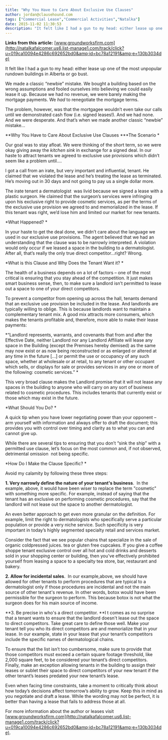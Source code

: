 ```yaml
---
title: "Why You Have to Care About Exclusive Use Clauses"
author: jordan@clausehound.com
tags: ["Commercial Lease","Commercial Activities","Natalka"]
date: 2015-11-02 11:30:53
description: "It felt like I had a gun to my head: either lease up one of the most unpopular rundown buil..."
---
```


**Links from this article:**
[www.groundworksfirm.com](http://natalkafalcomer.us6.list-manage1.com/track/click?u=019ca10094e4286c692652bd0&amp;id=bc78a12191&amp;e=130b3034de)

It felt like I had a gun to my head: either lease up one of the most unpopular rundown buildings in Alberta or go bust.

We made a classic “newbie” mistake. We bought a building based on the wrong assumptions and fooled ourselves into believing we could easily lease it up. Because we had no revenue, we were barely making the mortgage payments. We ​*had*​ to renegotiate the mortgage terms.

The problem, however, was that the mortgagee wouldn’t even take our calls until we demonstrated cash flow (i.e. signed leases!). And we had none. And we were desperate. And that’s when we made another classic “newbie” mistake...

**Why You Have to Care About Exclusive Use Clauses ***The Scenario *

Our goal was to stay afloat. We were thinking of the short term, so we were okay giving away the ​*kitchen sink*​ in exchange for a signed deal. In our haste to attract tenants we agreed to exclusive use provisions which didn’t seem like a problem until....

I got a call from an irate, but very important and influential, tenant. He claimed that we violated the lease and he’s treating the lease as terminated. He’s moving out in 30 days and not going to pay us a single dollar more.

The irate tenant­ a dermatologist ­ was livid because we signed a lease with a plastic surgeon. He claimed that the surgeon’s services were infringing upon his exclusive right to provide cosmetic services, as per the terms of the exclusive use provision we agreed to and memorialized in the lease. If this tenant was right, we’d lose him and limited our market for new tenants.

*What Happened? *

In your haste to get the deal done, we didn’t care about the language we used in our exclusive use provisions. The agent believed that we had an understanding that the clause was to be narrowly interpreted. A violation would only occur if we leased a space in the building to a dermatologist. After all, that’s really the only true direct competitor...right? Wrong.

*What is this Clause and Why Does the Tenant Want it? *

The health of a business depends on a lot of factors – one of the most critical is ensuring that you stay ahead of the competition. It just makes smart business sense, then, to make sure a landlord isn’t permitted to lease out a space to one of your direct competitors.

To prevent a competitor from opening up across the hall, tenants demand that an exclusive use provision be included in the lease. And landlords are typically willing to oblige. This is because landlords want to maintain a complementary tenant mix. A good mix attracts more consumers, which makes the tenants profitable and, therefore, more able to make their lease payments:

*“Landlord represents, warrants, and covenants that from and after the Effective Date, neither Landlord nor any Landlord Affiliate will lease any space in the Building (except the Premises hereby demised) as the same may now exist or as now being reconstructed or as enlarged or altered at any time in the future [...] or permit the use or occupancy of any such space, whether at wholesale or at retail, to any tenant or other occupant which sells, or displays for sale or provides services in any one or more of the following: cosmetic services.” *

This very broad clause makes the Landlord promise that it will not lease any spaces in the building to anyone who will carry on any sort of business related to cosmetic procedures. This includes tenants that currently exist or those which may exist in the future.

*What Should You Do? *

A quick tip when you have lower negotiating power than your opponent – arm yourself with information and always offer to draft the document; this provides you with control over timing and clarity as to what you can and cannot give up.

While there are several tips to ensuring that you don’t “sink the ship” with a permitted use clause, let’s focus on the most common and, if not observed, detrimental omission ­ not being specific.

*How Do I Make the Clause Specific? *

Avoid my calamity by following these three steps:

**1. Very narrowly define the nature of your tenant's business**. ​ In the example, above, it would have been wiser to replace the term "cosmetic" with something more specific. For example, instead of saying that the tenant has an exclusive on performing cosmetic procedures, say that the landlord will not lease out the space to another dermatologist.

An even better approach to get even more granular on the definition. For example, limit the right to dermatologists who specifically serve a particular population or provide a very niche service. Such specificity is very important in today’s highly segmented specialty retail and services market.

Consider the fact that we see popular chains that specialize in the sale of organic cold­pressed juices. tea or gluten ­free cupcakes. If you give a coffee shoppe tenant exclusive control over all hot and cold drinks and desserts sold in your shopping center or building, then you've effectively prohibited yourself from leasing a space to a specialty tea store, bar, restaurant and bakery.

**2. Allow for incidental sales**. ​ In our example,above, we should have allowed for other tenants to perform procedures that are typical to a dermatologist only if those procedures are incidental and not the main source of other tenant's revenue. In other words, botox would have been permissible for the surgeon to perform. This because botox is not what the surgeon does for his main source of income.

**3. Be precise in who's a direct competitor. **I ​t comes as no surprise that a tenant wants to ensure that the landlord doesn't lease out the space to direct competitors. Take great care to define those well. Make your tenant tell you who its direct competitors are and memorialize that in your lease. In our example, state in your lease that your tenant’s competitors include the specific names of dermatological chains.

To ensure that the list isn’t too cumbersome, make sure to provide that those competitors must exceed a certain square footage threshold, like 2,000 square feet, to be considered your tenant’s direct competitors. Finally, make an exception allowing tenants in the building to assign their leases or sublet their space to direct competitors of your new tenant if the other tenant’s leases predated your new tenant’s lease.

Even when facing time constraints, take a moment to critically think about how today’s decisions affect tomorrow’s ability to grow. Keep this in mind as you negotiate and draft a lease. While the wording may not be perfect, it is better than having a lease that fails to address those at all.

For more information about the author or leases visit [www.groundworksfirm.com](http://natalkafalcomer.us6.list-manage1.com/track/click?u=019ca10094e4286c692652bd0&amp;id=bc78a12191&amp;e=130b3034de).
